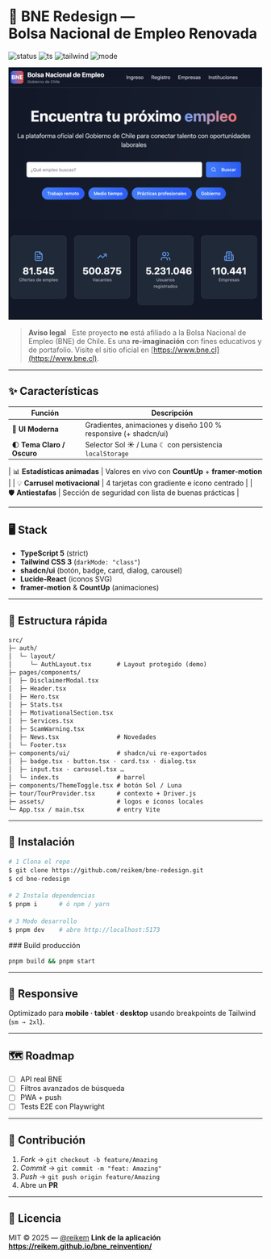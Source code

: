 # 🚀 BNE Redesign — Bolsa Nacional de Empleo Renovada

![status](https://img.shields.io/badge/status-demo-brightgreen)
![ts](https://img.shields.io/badge/TypeScript-5.0-blue)
![tailwind](https://img.shields.io/badge/TailwindCSS-3.0-38bdf8)
![mode](https://img.shields.io/badge/dark‑%2F‑light%20mode-toggle-success)

![Imagen del proyecto](./image.png)

> **Aviso legal**  
> Este proyecto **no** está afiliado a la Bolsa Nacional de Empleo (BNE) de Chile. Es una **re‑imaginación** con fines educativos y de portafolio. Visite el sitio oficial en [https://www.bne.cl](https://www.bne.cl).

---

## ✨ Características

| Función                      | Descripción                                                     |
| ---------------------------- | --------------------------------------------------------------- |
| 🎨 **UI Moderna**            | Gradientes, animaciones y diseño 100 % responsive (+ shadcn/ui) |
| 🌓 **Tema Claro / Oscuro**   | Selector Sol ☀︎ / Luna ☾ con persistencia `localStorage`        |

| 📊 **Estadísticas animadas** | Valores en vivo con **CountUp** + **framer‑motion**             |
| 💡 **Carrusel motivacional** | 4 tarjetas con gradiente e ícono centrado                       |
| 🛡 **Antiestafas**           | Sección de seguridad con lista de buenas prácticas              |

---

## 🖥️ Stack

* **TypeScript 5** (strict)
* **Tailwind CSS 3** (`darkMode: "class"`)
* **shadcn/ui** (botón, badge, card, dialog, carousel)
* **Lucide‑React** (iconos SVG)
* **framer‑motion** & **CountUp** (animaciones)


---

## 📂 Estructura rápida

````text
src/
├─ auth/
│  └─ layout/
│     └─ AuthLayout.tsx       # Layout protegido (demo)
├─ pages/components/
│  ├─ DisclaimerModal.tsx
│  ├─ Header.tsx
│  ├─ Hero.tsx
│  ├─ Stats.tsx
│  ├─ MotivationalSection.tsx
│  ├─ Services.tsx
│  ├─ ScamWarning.tsx
│  ├─ News.tsx                # Novedades
│  └─ Footer.tsx
├─ components/ui/             # shadcn/ui re‑exportados
│  ├─ badge.tsx · button.tsx · card.tsx · dialog.tsx
│  ├─ input.tsx · carousel.tsx …
│  └─ index.ts                # barrel
├─ components/ThemeToggle.tsx # botón Sol / Luna
├─ tour/TourProvider.tsx      # contexto + Driver.js
├─ assets/                    # logos e íconos locales
└─ App.tsx / main.tsx         # entry Vite

````

---

## 🚀 Instalación

```bash
# 1 Clona el repo
$ git clone https://github.com/reikem/bne-redesign.git
$ cd bne-redesign

# 2 Instala dependencias
$ pnpm i      # ó npm / yarn

# 3 Modo desarrollo
$ pnpm dev    # abre http://localhost:5173
```

\### Build producción

```bash
pnpm build && pnpm start
```

---

## 📱 Responsive

Optimizado para **mobile · tablet · desktop** usando breakpoints de Tailwind (`sm → 2xl`).

---

## 🗺️ Roadmap

* [ ] API real BNE
* [ ] Filtros avanzados de búsqueda
* [ ] PWA + push
* [ ] Tests E2E con Playwright

---

## 🤝 Contribución

1. *Fork* → `git checkout -b feature/Amazing`
2. *Commit* → `git commit -m "feat: Amazing"`
3. *Push* → `git push origin feature/Amazing`
4. Abre un **PR**

---

## 📄 Licencia

MIT © 2025 — [@reikem](https://github.com/reikem)
**Link de la aplicación https://reikem.github.io/bne_reinvention/**
